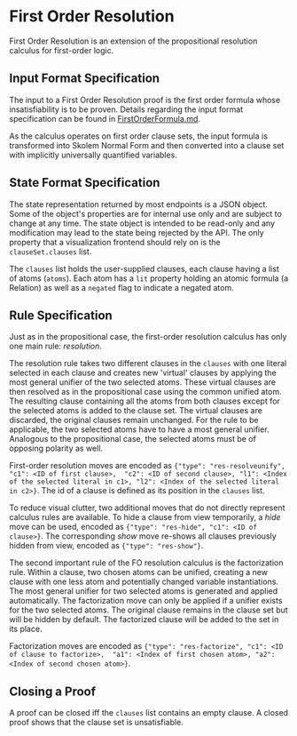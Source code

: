 # First Order Resolution

First Order Resolution is an extension of the propositional resolution calculus for first-order logic.

## Input Format Specification

The input to a First Order Resolution proof is the first order formula whose insatisfiability is to be proven. 
Details regarding the input format specification can be found in [FirstOrderFormula.md](./FirstOrderFormula.md).  

As the calculus operates on first order clause sets, the input formula is transformed into Skolem Normal Form and 
then converted into a clause set with implicitly universally quantified variables.

## State Format Specification

The state representation returned by most endpoints is a JSON object. 
Some of the object's properties are for internal use only and are subject to change at any time. 
The state object is intended to be read-only and any modification may lead to the state being rejected by the API. 
The only property that a visualization frontend should rely on is the `clauseSet.clauses` list.

The `clauses` list holds the user-supplied clauses, each clause having a list of atoms (`atoms`). 
Each atom has a `lit` property holding an atomic formula (a Relation) as well as a `negated` 
flag to indicate a negated atom.

## Rule Specification

Just as in the propositional case, the first-order resolution calculus has only one main rule: _resolution_.

The resolution rule takes two different clauses in the `clauses` with one literal selected in each clause and creates 
new 'virtual' clauses by applying the most general unifier of the two selected atoms. 
These virtual clauses are then resolved as in the propositional case using the common unified atom. 
The resulting clause containing all the atoms from both clauses except for the selected atoms is added to the clause set. 
The virtual clauses are discarded, the original clauses remain unchanged. 
For the rule to be applicable, the two selected atoms have to have a most general unifier. 
Analogous to the propositional case, the selected atoms must be of opposing polarity as well.

First-order resolution moves are encoded as `{"type": "res-resolveunify", "c1": <ID of first clause>, 
"c2": <ID of second clause>, "l1": <Index of the selected literal in c1>, "l2": <Index of the selected literal in c2>}`. 
The id of a clause is defined as its position in the `clauses` list.

To reduce visual clutter, two additional moves that do not directly represent calculus rules are available. 
To hide a clause from view temporarily, a _hide_ move can be used, encoded as `{"type": "res-hide", "c1": <ID of clause>}`. 
The corresponding _show_ move re-shows all clauses previously hidden from view, encoded as `{"type": "res-show"}`.

The second important rule of the FO resolution calculus is the factorization rule. Within a clause, 
two chosen atoms can be unified, creating a new clause with one less atom and potentially changed variable instantiations. 
The most general unifier for two selected atoms is generated and applied automatically. 
The factorization move can only be applied if a unifier exists for the two selected atoms. 
The original clause remains in the clause set but will be hidden by default. 
The factorized clause will be added to the set in its place.  

Factorization moves are encoded as `{"type": "res-factorize", "c1": <ID of clause to factorize>, 
"a1": <Index of first chosen atom>, "a2": <Index of second chosen atom>}`.

## Closing a Proof

A proof can be closed iff the `clauses` list contains an empty clause. 
A closed proof shows that the clause set is unsatisfiable.
